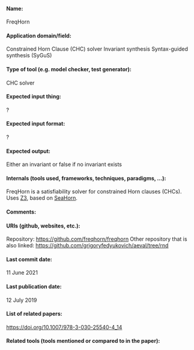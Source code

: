 #### Name:
FreqHorn

#### Application domain/field:
Constrained Horn Clause (CHC) solver
Invariant synthesis
Syntax-guided synthesis (SyGuS)

#### Type of tool (e.g. model checker, test generator):
CHC solver

#### Expected input thing:
?

#### Expected input format:
?

#### Expected output:
Either an invariant or false if no invariant exists

#### Internals (tools used, frameworks, techniques, paradigms, ...):
FreqHorn is a satisfiability solver for constrained Horn clauses (CHCs).
Uses [Z3](SMT/Z3.md), based on [SeaHorn](../Checkers/SeaHorn.md).

#### Comments:

#### URIs (github, websites, etc.):
Repository: https://github.com/freqhorn/freqhorn
Other repository that is also linked: https://github.com/grigoryfedyukovich/aeval/tree/rnd

#### Last commit date:
11 June 2021

#### Last publication date:
12 July 2019

#### List of related papers:
https://doi.org/10.1007/978-3-030-25540-4_14

#### Related tools (tools mentioned or compared to in the paper):